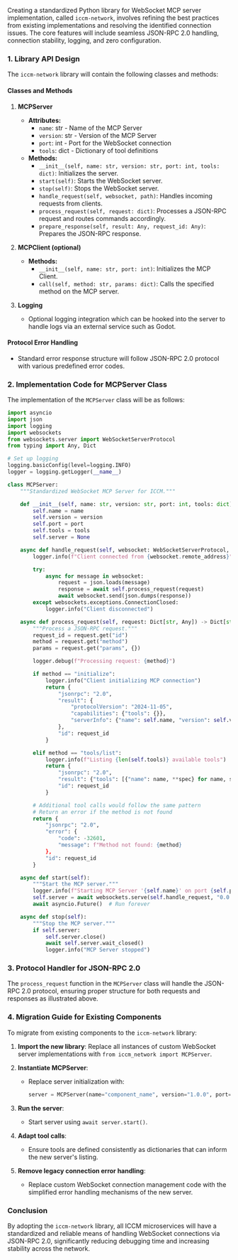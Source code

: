 Creating a standardized Python library for WebSocket MCP server implementation, called `iccm-network`, involves refining the best practices from existing implementations and resolving the identified connection issues. The core features will include seamless JSON-RPC 2.0 handling, connection stability, logging, and zero configuration.

### 1. Library API Design

The `iccm-network` library will contain the following classes and methods:

#### Classes and Methods

1. **MCPServer**
   - **Attributes:**
     - `name`: str - Name of the MCP Server
     - `version`: str - Version of the MCP Server
     - `port`: int - Port for the WebSocket connection
     - `tools`: dict - Dictionary of tool definitions
   - **Methods:**
     - `__init__(self, name: str, version: str, port: int, tools: dict)`: Initializes the server.
     - `start(self)`: Starts the WebSocket server.
     - `stop(self)`: Stops the WebSocket server.
     - `handle_request(self, websocket, path)`: Handles incoming requests from clients.
     - `process_request(self, request: dict)`: Processes a JSON-RPC request and routes commands accordingly.
     - `prepare_response(self, result: Any, request_id: Any)`: Prepares the JSON-RPC response.

2. **MCPClient (optional)**
   - **Methods:**
     - `__init__(self, name: str, port: int)`: Initializes the MCP Client.
     - `call(self, method: str, params: dict)`: Calls the specified method on the MCP server.

3. **Logging**
   - Optional logging integration which can be hooked into the server to handle logs via an external service such as Godot.

#### Protocol Error Handling
- Standard error response structure will follow JSON-RPC 2.0 protocol with various predefined error codes.

### 2. Implementation Code for MCPServer Class

The implementation of the `MCPServer` class will be as follows:

```python
import asyncio
import json
import logging
import websockets
from websockets.server import WebSocketServerProtocol
from typing import Any, Dict

# Set up logging
logging.basicConfig(level=logging.INFO)
logger = logging.getLogger(__name__)

class MCPServer:
    """Standardized WebSocket MCP Server for ICCM."""

    def __init__(self, name: str, version: str, port: int, tools: dict):
        self.name = name
        self.version = version
        self.port = port
        self.tools = tools
        self.server = None

    async def handle_request(self, websocket: WebSocketServerProtocol, path: str):
        logger.info(f"Client connected from {websocket.remote_address}")

        try:
            async for message in websocket:
                request = json.loads(message)
                response = await self.process_request(request)
                await websocket.send(json.dumps(response))
        except websockets.exceptions.ConnectionClosed:
            logger.info("Client disconnected")

    async def process_request(self, request: Dict[str, Any]) -> Dict[str, Any]:
        """Process a JSON-RPC request."""
        request_id = request.get("id")
        method = request.get("method")
        params = request.get("params", {})

        logger.debug(f"Processing request: {method}")

        if method == "initialize":
            logger.info("Client initializing MCP connection")
            return {
                "jsonrpc": "2.0",
                "result": {
                    "protocolVersion": "2024-11-05",
                    "capabilities": {"tools": {}},
                    "serverInfo": {"name": self.name, "version": self.version}
                },
                "id": request_id
            }

        elif method == "tools/list":
            logger.info(f"Listing {len(self.tools)} available tools")
            return {
                "jsonrpc": "2.0",
                "result": {"tools": [{"name": name, **spec} for name, spec in self.tools.items()]},
                "id": request_id
            }

        # Additional tool calls would follow the same pattern
        # Return an error if the method is not found
        return {
            "jsonrpc": "2.0",
            "error": {
                "code": -32601,
                "message": f"Method not found: {method}
            },
            "id": request_id
        }

    async def start(self):
        """Start the MCP server."""
        logger.info(f"Starting MCP Server '{self.name}' on port {self.port}")
        self.server = await websockets.serve(self.handle_request, "0.0.0.0", self.port)
        await asyncio.Future()  # Run forever

    async def stop(self):
        """Stop the MCP server."""
        if self.server:
            self.server.close()
            await self.server.wait_closed()
            logger.info("MCP Server stopped")
```

### 3. Protocol Handler for JSON-RPC 2.0

The `process_request` function in the `MCPServer` class will handle the JSON-RPC 2.0 protocol, ensuring proper structure for both requests and responses as illustrated above. 

### 4. Migration Guide for Existing Components

To migrate from existing components to the `iccm-network` library:

1. **Import the new library**: Replace all instances of custom WebSocket server implementations with `from iccm_network import MCPServer`.

2. **Instantiate MCPServer**:
   - Replace server initialization with:
     ```python
     server = MCPServer(name="component_name", version="1.0.0", port=YOUR_PORT, tools={...})
     ```

3. **Run the server**:
   - Start server using `await server.start()`.

4. **Adapt tool calls**:
   - Ensure tools are defined consistently as dictionaries that can inform the new server's listing.

5. **Remove legacy connection error handling**:
   - Replace custom WebSocket connection management code with the simplified error handling mechanisms of the new server.

### Conclusion

By adopting the `iccm-network` library, all ICCM microservices will have a standardized and reliable means of handling WebSocket connections via JSON-RPC 2.0, significantly reducing debugging time and increasing stability across the network.